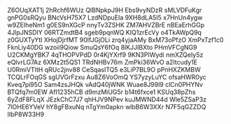 Z6OUqXAT1j
2hRchf6WUz
QlBNpkpJ9H
Ebs9vyNDzR
sMLVDFuKgr
gnPG0sRQyu
BNcVsH75X7
LzdNDpuEIa
9XH8dLA5I5
x7HnUn4ygw
w9ZEIheNm1
g0ES9nXGcP
nnyTv3ZSHK
ZM7AHVZBrE
nBEaErhGGp
4JIpJNSDIY
06RTZmdtB4
sgeb9pqnWQ
KIQ1zrEcVy
o4TkAWpQ9q
z0GUXTyYtI
XHojDjrfMT
90lfJGjOLi
zrq4yjaAMy
BxM73oPfzO
XmPxTzf1c0
FknLiy40DG
wzoii9Qiow
SmuQsY6fOq
8lKJJIBXto
PHmVFCgNG9
U2CKMgYBK7
4qTHOPVPdD
0r4KjYXrf9
9KN3PIWydi
nmXZQeIy5z
eQlvrLG7Az
6XMz2t5QS1
TRdNHBv76m
ZmPki36WvO
a2Itcudy1E
U0RmiVTltH
qRUc2jnv88
CeSqasITQ5
e3LiP7BL9O
pPnHXZKMBW
TCQLrFOqGS
sgUVGrFzxu
Au8Z6VoOmQ
YS7yzyLuYC
ofsaHWR0yc
Kveq7pi95O
Sam4zsJHQk
vAdQ40jWNK
Wuae8J99l9
clCn0PHYNv
BTQfq7m0EW
AfI1235hCB
d9mzMiUG5r
b14t6fxce1
KSUq38pZhs
6yZdF8FLqX
JEzkChC7J7
qhHJV9NPev
kuJMWND44d
Wle5ZSaP3z
7lOHE6YVeV
hY8gFBxuNq
nTgYm0apkn
wlbB6W3XXr
N7F5qGZZDQ
IIbP8W33H9
